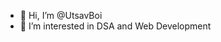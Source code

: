 - 👋 Hi, I’m @UtsavBoi
- 👀 I’m interested in DSA and Web Development


<!---
UtsavBoi/UtsavBoi is a ✨ special ✨ repository because its `README.md` (this file) appears on your GitHub profile.
You can click the Preview link to take a look at your changes.
--->
